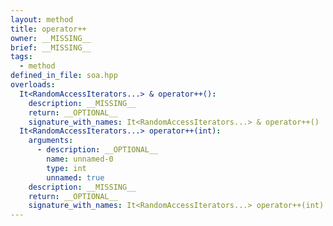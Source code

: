 ```yaml
---
layout: method
title: operator++
owner: __MISSING__
brief: __MISSING__
tags:
  - method
defined_in_file: soa.hpp
overloads:
  It<RandomAccessIterators...> & operator++():
    description: __MISSING__
    return: __OPTIONAL__
    signature_with_names: It<RandomAccessIterators...> & operator++()
  It<RandomAccessIterators...> operator++(int):
    arguments:
      - description: __OPTIONAL__
        name: unnamed-0
        type: int
        unnamed: true
    description: __MISSING__
    return: __OPTIONAL__
    signature_with_names: It<RandomAccessIterators...> operator++(int)
---
```

